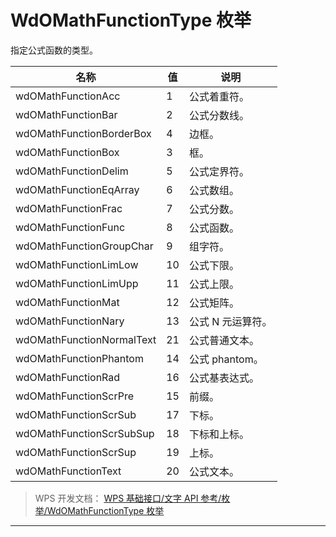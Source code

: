 # WdOMathFunctionType 枚举

指定公式函数的类型。

| 名称                      | 值  | 说明              |
|---------------------------|-----|-------------------|
| wdOMathFunctionAcc        | 1   | 公式着重符。      |
| wdOMathFunctionBar        | 2   | 公式分数线。      |
| wdOMathFunctionBorderBox  | 4   | 边框。            |
| wdOMathFunctionBox        | 3   | 框。              |
| wdOMathFunctionDelim      | 5   | 公式定界符。      |
| wdOMathFunctionEqArray    | 6   | 公式数组。        |
| wdOMathFunctionFrac       | 7   | 公式分数。        |
| wdOMathFunctionFunc       | 8   | 公式函数。        |
| wdOMathFunctionGroupChar  | 9   | 组字符。          |
| wdOMathFunctionLimLow     | 10  | 公式下限。        |
| wdOMathFunctionLimUpp     | 11  | 公式上限。        |
| wdOMathFunctionMat        | 12  | 公式矩阵。        |
| wdOMathFunctionNary       | 13  | 公式 N 元运算符。 |
| wdOMathFunctionNormalText | 21  | 公式普通文本。    |
| wdOMathFunctionPhantom    | 14  | 公式 phantom。    |
| wdOMathFunctionRad        | 16  | 公式基表达式。    |
| wdOMathFunctionScrPre     | 15  | 前缀。            |
| wdOMathFunctionScrSub     | 17  | 下标。            |
| wdOMathFunctionScrSubSup  | 18  | 下标和上标。      |
| wdOMathFunctionScrSup     | 19  | 上标。            |
| wdOMathFunctionText       | 20  | 公式文本。        |

> WPS 开发文档： [WPS 基础接口/文字 API 参考/枚举/WdOMathFunctionType 枚举](https://qn.cache.wpscdn.cn/encs/doc/office_v19/topics/WPS%20%E5%9F%BA%E7%A1%80%E6%8E%A5%E5%8F%A3/%E6%96%87%E5%AD%97%20API%20%E5%8F%82%E8%80%83/%E6%9E%9A%E4%B8%BE/WdOMathFunctionType%20%E6%9E%9A%E4%B8%BE.html)

------------------------------------------------------------------------
